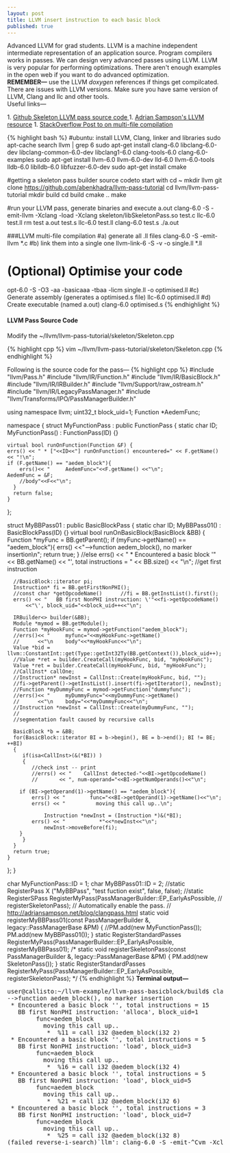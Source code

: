 ```yaml
---
layout: post
title: LLVM insert instruction to each basic block
published: true
---
```


<p class="intro">Advanced LLVM for grad students. LLVM is a machine independent intermediate representation of an application source. Program compilers works in passes. We can design very advanced passes using LLVM. LLVM is very popular for performing optimizations.
There aren't enough examples in the open web if you want to do advanced optimization. <br>
<b>REMEMBER—</b> use the LLVM <i>doxygen</i> references if things get compilcated.
There are issues with LLVM versions. Make sure you have same version of LLVM, Clang and llc and other tools.<br>
Useful links—</p>
1. <a href="https://github.com/abenkhadra/llvm-pass-tutorial">Github Skeleton LLVM pass source code </a>
1. <a href="https://www.cs.cornell.edu/~asampson/blog/llvm.html">Adrian Sampson's LLVM resource</a>
1. <a href="https://stackoverflow.com/questions/9148890/how-to-make-clang-compile-to-llvm-ir">StackOverflow Post to on multi-file compilation</a>


{% highlight bash %}
#ubuntu: install LLVM, Clang, linker and libraries
sudo apt-cache search llvm | grep 6
sudo apt-get install clang-6.0 libclang-6.0-dev libclang-common-6.0-dev libclang1-6.0 clang-tools-6.0 clang-6.0-examples
sudo apt-get install llvm-6.0 llvm-6.0-dev lld-6.0 llvm-6.0-tools lldb-6.0 liblldb-6.0 libfuzzer-6.0-dev
sudo apt-get install cmake

#getting a skeleton pass builder source codeto start with
cd ~
mkdir llvm
git clone https://github.com/abenkhadra/llvm-pass-tutorial
cd llvm/llvm-pass-tutorial
mkdir build
cd build
cmake ..
make

#run your LLVM pass, generate binaries and execute a.out
clang-6.0 -S -emit-llvm -Xclang -load -Xclang skeleton/libSkeletonPass.so test.c 
llc-6.0 test.ll
rm test a.out  test.s
llc-6.0 test.ll
clang-6.0 test.s
./a.out 

###LLVM multi-file compilation
#a) generate all .ll files
clang-6.0 -S -emit-llvm *.c
#b) link them into a single one
llvm-link-6 -S -v -o single.ll *.ll
# (Optional) Optimise your code
opt-6.0 -S -O3 -aa -basicaaa -tbaa -licm single.ll -o optimised.ll
#c) Generate assembly (generates a optimised.s file)
llc-6.0 optimised.ll
#d) Create executable (named a.out)
clang-6.0 optimised.s
{% endhighlight %}


#### LLVM Pass Source Code
Modify the ~/llvm/llvm-pass-tutorial/skeleton/Skeleton.cpp 

{% highlight cpp %}
vim ~/llvm/llvm-pass-tutorial/skeleton/Skeleton.cpp
{% endhighlight %}

Following is the source code for the pass—
{% highlight cpp %}
#include "llvm/Pass.h"
#include "llvm/IR/Function.h"
#include "llvm/IR/BasicBlock.h"
#include "llvm/IR/IRBuilder.h"
#include "llvm/Support/raw_ostream.h"
#include "llvm/IR/LegacyPassManager.h"
#include "llvm/Transforms/IPO/PassManagerBuilder.h"

using namespace llvm;
uint32_t block_uid=1;
Function *AedemFunc;

namespace {
  struct MyFunctionPass : public FunctionPass {
    static char ID;
    MyFunctionPass() : FunctionPass(ID) {}

    virtual bool runOnFunction(Function &F) {
	errs() << " * ["<<ID<<"] runOnFunction() encountered=" << F.getName() << "!\n";
	if (F.getName() == "aedem_block"){
        errs()<< "     AedemFunc="<<F.getName() <<"\n";
	AedemFunc = &F;
    	//body"<<F<<"\n";
      }
      return false;
    }
  };

  struct MyBBPass01 : public BasicBlockPass {
    static char ID;
    MyBBPass01() : BasicBlockPass(ID) {}
    virtual bool runOnBasicBlock(BasicBlock &BB) {
      Function *myFunc = BB.getParent();
      if (myFunc->getName() == "aedem_block"){
         errs() <<"-->function aedem_block(), no marker insertion\n";
         return true;
      }
      //else
      errs() << " * Encountered a basic block \'" << BB.getName() 
	      << "\', total instructions = " << BB.size() << "\n";
      //get first instruction
      
      //BasicBlock::iterator pi;
      Instruction* fi = BB.getFirstNonPHI();
      //const char *getOpcodeName()      //fi = BB.getInstList().first();
      errs() << "   BB first NonPHI instruction: \'"<<fi->getOpcodeName()
	      <<"\', block_uid="<<block_uid++<<"\n";

      IRBuilder<> builder(&BB);
      Module *mymod = BB.getModule();
      Function *myHookFunc = mymod->getFunction("aedem_block");
      //errs()<< "     myfunc="<<myHookFunc->getName()
      //      <<"\n    body"<<*myHookFunc<<"\n";
      Value *bid = llvm::ConstantInt::get(Type::getInt32Ty(BB.getContext()),block_uid++);
      //Value *ret = builder.CreateCall(myHookFunc, bid, "myHookFunc");
      Value *ret = builder.CreateCall(myHookFunc, bid, "myHookFunc");
      //CallInst* callOne;
      //Instruction* newInst = CallInst::Create(myHookFunc, bid, "");
      //fi->getParent()->getInstList().insert(fi->getIterator(), newInst);
      //Function *myDummyFunc = mymod->getFunction("dummyfunc");
      //errs()<< "     myDummyFunc="<<myDummyFunc->getName()
      //      <<"\n    body="<<*myDummyFunc<<"\n";
      //Instruction *newInst = CallInst::Create(myDummyFunc, "");
      //
      //segmentation fault caused by recursive calls

      BasicBlock *b = &BB;
      for(BasicBlock::iterator BI = b->begin(), BE = b->end(); BI != BE; ++BI)
      {
         if(isa<CallInst>(&(*BI)) )
         {  
            //check inst -- print
            //errs() << "    CallInst detected-"<<BI->getOpcodeName()
            //       << ", num-operand="<<BI->getNumOperands()<<"\n";
	    
	    if (BI->getOperand(1)->getName() == "aedem_block"){
	        errs() << "        func="<<BI->getOperand(1)->getName()<<"\n";
	        errs() << "          moving this call up..\n";
               
                Instruction *newInst = (Instruction *)&(*BI);
	        errs() << "           *"<<*newInst<<"\n";
                newInst->moveBefore(fi);
	    }
         }
      }
      return true;
    }
  };
}

char MyFunctionPass::ID = 1;
char MyBBPass01::ID = 2;
//static RegisterPass<MyBBPass> X ("MyBBPass", "test fuction exist", false, false);
//static RegisterSPass  RegisterMyPass(PassManagerBuilder::EP_EarlyAsPossible,
//               registerSkeletonPass);
// Automatically enable the pass.
// http://adriansampson.net/blog/clangpass.html
static void registerMyBBPass01(const PassManagerBuilder &,
                         legacy::PassManagerBase &PM) {
  //PM.add(new MyFunctionPass());
  PM.add(new MyBBPass01());
}
static RegisterStandardPasses
  RegisterMyPass(PassManagerBuilder::EP_EarlyAsPossible,
                 registerMyBBPass01);
/* static void registerSkeletonPass(const PassManagerBuilder &,
                         legacy::PassManagerBase &PM) {
  PM.add(new SkeletonPass());
}
static RegisterStandardPasses
  RegisterMyPass(PassManagerBuilder::EP_EarlyAsPossible,
                 registerSkeletonPass);
*/
{% endhighlight %}
<b>Terminal output—</b>
<pre>
user@callisto:~/llvm-example/llvm-pass-basicblock/build$ clang-6.0 -S -emit-llvm -Xclang -load -Xclang skeleton/libSkeletonPass.so test.c 
-->function aedem_block(), no marker insertion
 * Encountered a basic block '', total instructions = 15
   BB first NonPHI instruction: 'alloca', block_uid=1
        func=aedem_block
          moving this call up..
           *  %11 = call i32 @aedem_block(i32 2)
 * Encountered a basic block '', total instructions = 5
   BB first NonPHI instruction: 'load', block_uid=3
        func=aedem_block
          moving this call up..
           *  %16 = call i32 @aedem_block(i32 4)
 * Encountered a basic block '', total instructions = 5
   BB first NonPHI instruction: 'load', block_uid=5
        func=aedem_block
          moving this call up..
           *  %21 = call i32 @aedem_block(i32 6)
 * Encountered a basic block '', total instructions = 3
   BB first NonPHI instruction: 'load', block_uid=7
        func=aedem_block
          moving this call up..
           *  %25 = call i32 @aedem_block(i32 8)
(failed reverse-i-search)`llm': clang-6.0 -S -emit-^Cvm -Xclang -load -Xclang skeleton/libSkeletonPass.so test.c 
</pre>
